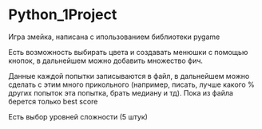 # Python_1Project
Игра змейка, написана с ипользованием библиотеки pygame

Есть возможность выбирать цвета и создавать менюшки с помощью кнопок, в дальнейшем можно добавить множество фич.

Данные каждой попытки записываются в файл, в дальнейшем можно сделать с этим много прикольного (например, писать, лучше какого % других попыток эта попытка, брать медиану и тд). Пока из файла берется только best score

Есть выбор уровней сложности (5 штук)
